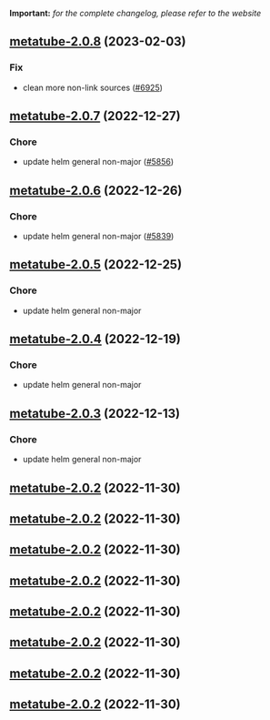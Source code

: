 **Important:**
*for the complete changelog, please refer to the website*




## [metatube-2.0.8](https://github.com/truecharts/charts/compare/metatube-2.0.7...metatube-2.0.8) (2023-02-03)

### Fix

-  clean more non-link sources ([#6925](https://github.com/truecharts/charts/issues/6925))
  
  


## [metatube-2.0.7](https://github.com/truecharts/charts/compare/metatube-2.0.6...metatube-2.0.7) (2022-12-27)

### Chore

- update helm general non-major ([#5856](https://github.com/truecharts/charts/issues/5856))
  
  


## [metatube-2.0.6](https://github.com/truecharts/charts/compare/metatube-2.0.5...metatube-2.0.6) (2022-12-26)

### Chore

- update helm general non-major ([#5839](https://github.com/truecharts/charts/issues/5839))
  
  


## [metatube-2.0.5](https://github.com/truecharts/charts/compare/metatube-2.0.4...metatube-2.0.5) (2022-12-25)

### Chore

- update helm general non-major
  
  


## [metatube-2.0.4](https://github.com/truecharts/charts/compare/metatube-2.0.3...metatube-2.0.4) (2022-12-19)

### Chore

- update helm general non-major
  
  


## [metatube-2.0.3](https://github.com/truecharts/charts/compare/metatube-2.0.2...metatube-2.0.3) (2022-12-13)

### Chore

- update helm general non-major
  
  


## [metatube-2.0.2](https://github.com/truecharts/charts/compare/metatube-2.0.1...metatube-2.0.2) (2022-11-30)




## [metatube-2.0.2](https://github.com/truecharts/charts/compare/metatube-2.0.1...metatube-2.0.2) (2022-11-30)




## [metatube-2.0.2](https://github.com/truecharts/charts/compare/metatube-2.0.1...metatube-2.0.2) (2022-11-30)




## [metatube-2.0.2](https://github.com/truecharts/charts/compare/metatube-2.0.1...metatube-2.0.2) (2022-11-30)




## [metatube-2.0.2](https://github.com/truecharts/charts/compare/metatube-2.0.1...metatube-2.0.2) (2022-11-30)




## [metatube-2.0.2](https://github.com/truecharts/charts/compare/metatube-2.0.1...metatube-2.0.2) (2022-11-30)




## [metatube-2.0.2](https://github.com/truecharts/charts/compare/metatube-2.0.1...metatube-2.0.2) (2022-11-30)




## [metatube-2.0.2](https://github.com/truecharts/charts/compare/metatube-2.0.1...metatube-2.0.2) (2022-11-30)



